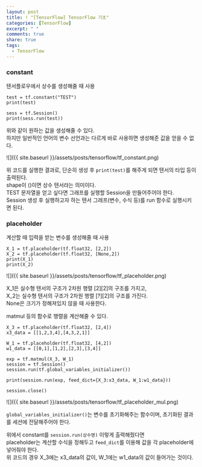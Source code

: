 ```yaml
---
layout: post
title: ! "[TensorFlow] TensorFlow 기초"
categories: [TensorFlow]
excerpt: " "
comments: true
share: true
tags:
  - TensorFlow
---
```



### constant
텐서플로우에서 상수를 생성해줄 때 사용

```
test = tf.constant("TEST")
print(test)

sess = tf.Session()
print(sess.run(test))
```
위와 같이 원하는 값을 생성해줄 수 있다. <br>
하지만 일반적인 언어의 변수 선언과는 다르게 바로 사용하면 생성해준 값을 얻을 수 없다.

![]({{ site.baseurl }}/assets/posts/tensorflow/tf_constant.png)

위 코드를 실행한 결과로, 단순히 생성 후 `print(test)`를 해주게 되면 텐서의 타입 등이 출력된다.<br>
shape이 ()이면 상수 텐서라는 의미이다.<br>
TEST 문자열을 얻고 싶다면 그래프를 실행할 Session을 만들어주어야 한다. <br>
Session 생성 후 실행하고자 하는 텐서 그래프(변수, 수식 등)를 run 함수로 실행시키면 된다.<br>


### placeholder
계산할 때 입력을 받는 변수를 생성해줄 때 사용

```
X_1 = tf.placeholder(tf.float32, [2,2])
X_2 = tf.placeholder(tf.float32, [None,2])
print(X_1)
print(X_2)
```
![]({{ site.baseurl }}/assets/posts/tensorflow/tf_placeholder.png)

X_1은 실수형 텐서의 구조가 2차원 행렬 [2][2]의 구조를 가지고,<br>
X_2는 실수형 텐서의 구조가 2차원 행렬 [?][2]의 구조를 가진다.<br>
None은 크기가 정해져있지 않을 때 사용한다.<br>

matmul 등의 함수로 행렬을 계산해줄 수 있다.<br>

```
X_3 = tf.placeholder(tf.float32, [2,4])
x3_data = [[1,2,3,4],[4,3,2,1]]

W_1 = tf.placeholder(tf.float32, [4,2])
w1_data = [[0,1],[1,2],[2,3],[3,4]]

exp = tf.matmul(X_3, W_1)
session = tf.Session()
session.run(tf.global_variables_initializer())

print(session.run(exp, feed_dict={X_3:x3_data, W_1:w1_data}))

session.close()
```

![]({{ site.baseurl }}/assets/posts/tensorflow/tf_placeholder_mul.png)

`global_variables_initializer()`는 변수를 초기화해주는 함수이며, 초기화된 결과를 세션에 전달해주어야 한다.<br>

위에서 constant를 `session.run(상수명)` 이렇게 출력해줬다면<br>
placeholder는 계산할 수식을 정해두고 `feed_dict`를 이용해 값을 각 placeholder에 넣어줘야 한다.<br>
위 코드의 경우 X_3에는 x3_data의 값이, W_1에는 w1_data의 값이 들어가는 것이다.<br>


